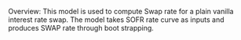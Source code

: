 Overview: This model is used to compute Swap rate for a plain vanilla interest rate swap. The model takes SOFR rate curve as inputs and produces SWAP rate through boot strapping. 

